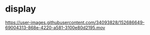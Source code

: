 # display
https://user-images.githubusercontent.com/34093828/152686649-69004313-868e-4220-a581-3100e80d2195.mov
